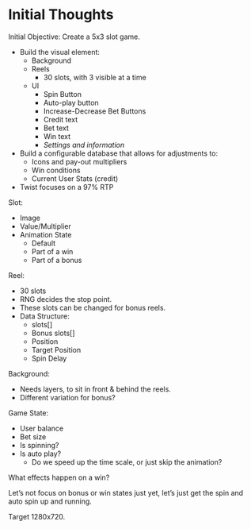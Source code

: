 # Initial Thoughts

Initial Objective: Create a 5x3 slot game.

- Build the visual element:
    - Background
    - Reels
        - 30 slots, with 3 visible at a time
    - UI
        - Spin Button
        - Auto-play button
        - Increase-Decrease Bet Buttons
        - Credit text
        - Bet text
        - Win text
        - *Settings and information*
- Build a configurable database that allows for adjustments to:
    - Icons and pay-out multipliers
    - Win conditions
    - Current User Stats (credit)
- Twist focuses on a 97% RTP

Slot:

- Image
- Value/Multiplier
- Animation State
    - Default
    - Part of a win
    - Part of a bonus

Reel:

- 30 slots
- RNG decides the stop point.
- These slots can be changed for bonus reels.
- Data Structure:
    - slots[]
    - Bonus slots[]
    - Position
    - Target Position
    - Spin Delay

Background:

- Needs layers, to sit in front & behind the reels.
- Different variation for bonus?

Game State:

- User balance
- Bet size
- Is spinning?
- Is auto play?
    - Do we speed up the time scale, or just skip the animation?

What effects happen on a win?

Let’s not focus on bonus or win states just yet, let’s just get the spin and auto spin up and running.

Target 1280x720.
